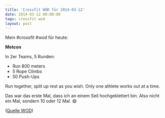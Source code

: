 ```yaml
---
title: 'Crossfit WOD für 2014-03-12'
date: 2014-03-12 00:00:00 
tags: crossfit wod
layout: post
---
```

Mein #crossfit #wod für heute:

**Metcon**

In 2er Teams, 5 Runden:

* Run 800 meters
* 5 Rope Climbs
* 50 Push-Ups

Run together, split up rest as you wish. Only one athlete works out at a time.

Das war das erste Mal, dass ich an einem Seil hochgeklettert bin. Also nicht ein Mal, sondern 10 oder 12 Mal. :smile:

([Quelle WOD][0])

[0]: http://www.crossfithh.de/1/post/2014/03/workout-wednesday8.html

